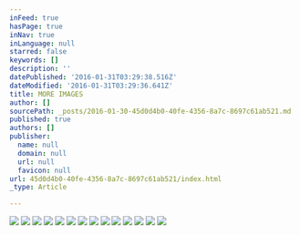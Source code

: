 ```yaml
---
inFeed: true
hasPage: true
inNav: true
inLanguage: null
starred: false
keywords: []
description: ''
datePublished: '2016-01-31T03:29:38.516Z'
dateModified: '2016-01-31T03:29:36.641Z'
title: MORE IMAGES
author: []
sourcePath: _posts/2016-01-30-45d0d4b0-40fe-4356-8a7c-8697c61ab521.md
published: true
authors: []
publisher:
  name: null
  domain: null
  url: null
  favicon: null
url: 45d0d4b0-40fe-4356-8a7c-8697c61ab521/index.html
_type: Article

---
```

![](https://the-grid-user-content.s3-us-west-2.amazonaws.com/ed001295-a8a5-4a4a-a6ba-7de6e6454732.jpg)
![](https://the-grid-user-content.s3-us-west-2.amazonaws.com/6210cf8e-3ed1-4194-9800-abfa652d0aaf.jpg)
![](https://the-grid-user-content.s3-us-west-2.amazonaws.com/a966fca6-7ac4-428d-b999-63e75dc94677.jpg)
![](https://the-grid-user-content.s3-us-west-2.amazonaws.com/70c68349-251f-44d2-9fca-3358f97b0641.jpg)
![](https://the-grid-user-content.s3-us-west-2.amazonaws.com/4442278b-1b49-4c84-9001-f34553af8c2e.jpg)
![](https://the-grid-user-content.s3-us-west-2.amazonaws.com/dde1797a-32b6-4a1e-b5fa-822afc6486f2.jpg)
![](https://the-grid-user-content.s3-us-west-2.amazonaws.com/25a13831-7e81-4a2f-ba28-add607ce0f60.jpg)
![](https://the-grid-user-content.s3-us-west-2.amazonaws.com/faee289f-deb5-4c5e-9abd-31c99514ee49.jpg)
![](https://the-grid-user-content.s3-us-west-2.amazonaws.com/c427c77f-3959-46ff-a67b-49d2e4cb6a81.jpg)
![](https://the-grid-user-content.s3-us-west-2.amazonaws.com/a02f6a42-2e2c-4524-98a2-d60c7e203c85.jpg)
![](https://the-grid-user-content.s3-us-west-2.amazonaws.com/5ef6567a-6076-49bc-9e0b-d654d78ce9a1.jpg)
![](https://the-grid-user-content.s3-us-west-2.amazonaws.com/b5d84c50-40a5-421d-9700-c96c186bbef2.jpg)
![](https://the-grid-user-content.s3-us-west-2.amazonaws.com/00824ea0-940d-40c6-9f98-73a8f9fa7700.jpg)
![](https://the-grid-user-content.s3-us-west-2.amazonaws.com/4b5f5e58-a205-4cda-8d18-520d548f7027.JPG)